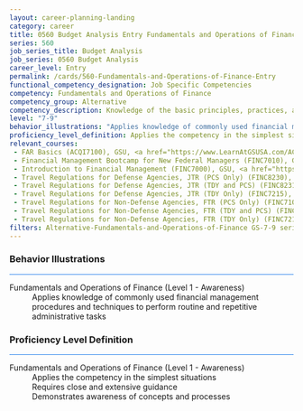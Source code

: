 ```yaml
---
layout: career-planning-landing
category: career
title: 0560 Budget Analysis Entry Fundamentals and Operations of Finance
series: 560
job_series_title: Budget Analysis
job_series: 0560 Budget Analysis
career_level: Entry
permalink: /cards/560-Fundamentals-and-Operations-of-Finance-Entry
functional_competency_designation: Job Specific Competencies
competency: Fundamentals and Operations of Finance
competency_group: Alternative
competency_description: Knowledge of the basic principles, practices, and methods of financial management to include requisitions, apportionments, allotments, investments, fiscal management, activity reporting, and fiscal year guidelines.
level: "7-9"
behavior_illustrations: "Applies knowledge of commonly used financial management procedures and techniques to perform routine and repetitive administrative tasks"
proficiency_level_definition: Applies the competency in the simplest situations ? Requires close and extensive guidance ? Demonstrates awareness of concepts and processes
relevant_courses: 
 - FAR Basics (ACQI7100), GSU, <a href="https://www.LearnAtGSUSA.com/ACQI7103">https://www.LearnAtGSUSA.com/ACQI7103</a>
 - Financial Management Bootcamp for New Federal Managers (FINC7010), GSU, <a href="https://www.LearnAtGSUSA.com/FINC7013">https://www.LearnAtGSUSA.com/FINC7013</a>
 - Introduction to Financial Management (FINC7000), GSU, <a href="https://www.LearnAtGSUSA.com/FINC7003">https://www.LearnAtGSUSA.com/FINC7003</a>
 - Travel Regulations for Defense Agencies, JTR (PCS Only) (FINC8230), GSU, <a href="https://www.LearnAtGSUSA.com/FINC8233">https://www.LearnAtGSUSA.com/FINC8233</a>
 - Travel Regulations for Defense Agencies, JTR (TDY and PCS) (FINC8231), GSU, <a href="https://www.LearnAtGSUSA.com/FINC8234">https://www.LearnAtGSUSA.com/FINC8234</a>
 - Travel Regulations for Defense Agencies, JTR (TDY Only) (FINC7215), GSU, <a href="https://www.LearnAtGSUSA.com/FINC7218">https://www.LearnAtGSUSA.com/FINC7218</a>
 - Travel Regulations for Non-Defense Agencies, FTR (PCS Only) (FINC7104), GSU, <a href="https://www.LearnAtGSUSA.com/FINC7107">https://www.LearnAtGSUSA.com/FINC7107</a>
 - Travel Regulations for Non-Defense Agencies, FTR (TDY and PCS) (FINC8232), GSU, <a href="https://www.LearnAtGSUSA.com/FINC8235">https://www.LearnAtGSUSA.com/FINC8235</a>
 - Travel Regulations for Non-Defense Agencies, FTR (TDY Only) (FINC7213), GSU, <a href="https://www.LearnAtGSUSA.com/FINC7216">https://www.LearnAtGSUSA.com/FINC7216</a>
filters: Alternative-Fundamentals-and-Operations-of-Finance GS-7-9 series-0560
---
```


<div class="desktop:grid-col-6 margin-y-3">
  <div class="border-top-2 bg-white padding-3 shadow-5 height-full members-hover border-1px button-border border-top-blue radius-lg card-text-color">
    <h3>Behavior Illustrations</h3>
    <hr style="background-color: #2680EB !important;"/>
    <dl class="text-base card-content-color"><dt>Fundamentals and Operations of Finance (Level 1 - Awareness)</dt><dd>Applies knowledge of commonly used financial management procedures and techniques to perform routine and repetitive administrative tasks</dd></dl>
  </div>
</div>
<div class="desktop:grid-col-6 margin-y-3">
  <div class="border-top-2 bg-white padding-3 shadow-5 height-full members-hover border-1px button-border border-top-blue radius-lg card-text-color">
    <h3>Proficiency Level Definition</h3>
     <hr style="background-color: #2680EB !important;"/>
    <dl class="text-base card-content-color"><dt>Fundamentals and Operations of Finance (Level 1 - Awareness)</dt><dd>Applies the competency in the simplest situations </dd><dd> Requires close and extensive guidance </dd><dd> Demonstrates awareness of concepts and processes</dd></dl>
  </div>
</div>
